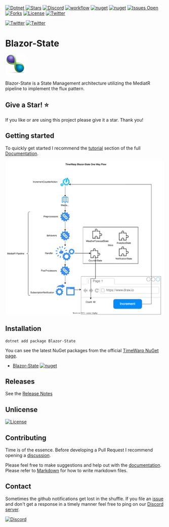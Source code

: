 [![Dotnet](https://img.shields.io/badge/dotnet-6.0-blue)](https://dotnet.microsoft.com)
[![Stars](https://img.shields.io/github/stars/TimeWarpEngineering/blazor-state?logo=github)](https://github.com/TimeWarpEngineering/blazor-state)
[![Discord](https://img.shields.io/discord/715274085940199487?logo=discord)](https://discord.gg/7F4bS2T)
[![workflow](https://github.com/TimeWarpEngineering/blazor-state/actions/workflows/release-build.yml/badge.svg)](https://github.com/TimeWarpEngineering/blazor-state/actions)
[![nuget](https://img.shields.io/nuget/v/Blazor-State?logo=nuget)](https://www.nuget.org/packages/Blazor-State/)
[![nuget](https://img.shields.io/nuget/dt/Blazor-State?logo=nuget)](https://www.nuget.org/packages/Blazor-State/)
[![Issues Open](https://img.shields.io/github/issues/TimeWarpEngineering/blazor-state.svg?logo=github)](https://github.com/TimeWarpEngineering/blazor-state/issues)
[![Forks](https://img.shields.io/github/forks/TimeWarpEngineering/blazor-state)](https://github.com/TimeWarpEngineering/blazor-state)
[![License](https://img.shields.io/github/license/TimeWarpEngineering/blazor-state.svg?style=flat-square&logo=github)](https://github.com/TimeWarpEngineering/blazor-state/issues)
[![Twitter](https://img.shields.io/twitter/url?style=social&url=https%3A%2F%2Fgithub.com%2FTimeWarpEngineering%2Fblazor-state)](https://twitter.com/intent/tweet?url=https://github.com/TimeWarpEngineering/blazor-state)

[![Twitter](https://img.shields.io/twitter/follow/StevenTCramer.svg)](https://twitter.com/intent/follow?screen_name=StevenTCramer)
[![Twitter](https://img.shields.io/twitter/follow/TheFreezeTeam1.svg)](https://twitter.com/intent/follow?screen_name=TheFreezeTeam1)

# Blazor-State

![TimeWarp Logo](Assets/Logo.png)

Blazor-State is a State Management architecture utilizing the MediatR pipeline to implement the flux pattern.

## Give a Star! :star:

If you like or are using this project please give it a star. Thank you!

## Getting started

To quickly get started I recommend the [tutorial](https://timewarpengineering.github.io/blazor-state/Samples/01-StateActionsHandlers/Readme.html) section of the full [Documentation](https://timewarpengineering.github.io/blazor-state/).

![TimeWarpBlazorStateOneWayFlow.drawio.svg](Documentation%2FImages%2FTimeWarpBlazorStateOneWayFlow.drawio.svg)

## Installation

```console
dotnet add package Blazor-State
```

You can see the latest NuGet packages from the official [TimeWarp NuGet page](https://www.nuget.org/profiles/TimeWarp.Enterprises).

* [Blazor-State](https://www.nuget.org/packages/Blazor-State/) [![nuget](https://img.shields.io/nuget/v/Blazor-State?logo=nuget)](https://www.nuget.org/packages/Blazor-State/)

## Releases

See the [Release Notes](https://timewarpengineering.github.io/blazor-state/ReleaseNotes/Release5.0.0.html)

## Unlicense

[![License](https://img.shields.io/github/license/TimeWarpEngineering/blazor-state.svg?style=flat-square&logo=github)](https://unlicense.org)

## Contributing

Time is of the essence.  Before developing a Pull Request I recommend opening a [discussion](https://github.com/TimeWarpEngineering/blazor-state/discussions).

Please feel free to make suggestions and help out with the [documentation](https://timewarpengineering.github.io/blazor-state/).
Please refer to [Markdown](http://daringfireball.net/projects/markdown/) for how to write markdown files.

## Contact

Sometimes the github notifications get lost in the shuffle.  If you file an [issue](https://github.com/TimeWarpEngineering/blazor-state/issues) and don't get a response in a timely manner feel free to ping on our [Discord server](https://discord.gg/A55JARGKKP).

[![Discord](https://img.shields.io/discord/715274085940199487?logo=discord)](https://discord.gg/7F4bS2T)
